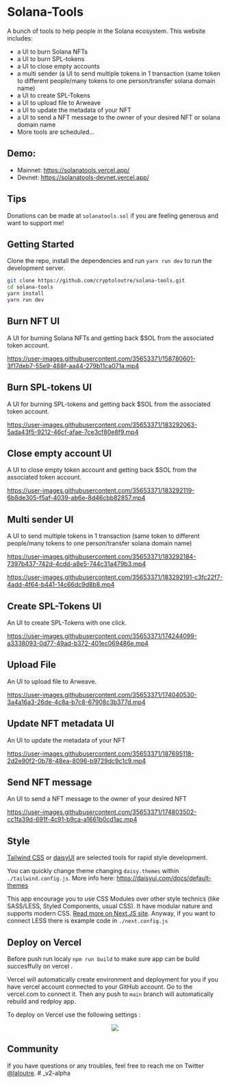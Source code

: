 # Solana-Tools

A bunch of tools to help people in the Solana ecosystem. This website includes:
- a UI to burn Solana NFTs
- a UI to burn SPL-tokens
- a UI to close empty accounts
- a multi sender (a UI to send multiple tokens in 1 transaction (same token to different people/many tokens to one person/transfer solana domain name)
- a UI to create SPL-Tokens
- a UI to upload file to Arweave
- a UI to update the metadata of your NFT
- a UI to send a NFT message to the owner of your desired NFT or solana domain name
- More tools are scheduled...
    

## Demo:
- Mainnet: https://solanatools.vercel.app/
- Devnet: https://solanatools-devnet.vercel.app/

## Tips
Donations can be made at `solanatools.sol` if you are feeling generous and want to support me!

## Getting Started

Clone the repo, install the dependencies and run `yarn run dev` to run the development server.

```bash
git clone https://github.com/cryptoloutre/solana-tools.git
cd solana-tools
yarn install
yarn run dev
```


## Burn NFT UI
A UI for burning Solana NFTs and getting back $SOL from the associated token account.


https://user-images.githubusercontent.com/35653371/158780601-3f17deb7-55e9-488f-aa44-279b11ca071a.mp4

## Burn SPL-tokens UI
A UI for burning SPL-tokens and getting back $SOL from the associated token account.


https://user-images.githubusercontent.com/35653371/183292063-5ada43f5-9212-46cf-afae-7ce3cf80e8f9.mp4


## Close empty account UI
A UI to close empty token account and getting back $SOL from the associated token account.


https://user-images.githubusercontent.com/35653371/183292119-6b8de305-f5af-4039-ab6e-8d46cbb82857.mp4

## Multi sender UI
A UI to send multiple tokens in 1 transaction (same token to different people/many tokens to one person/transfer solana domain name)


https://user-images.githubusercontent.com/35653371/183292184-7397b437-742d-4cdd-a8e5-744c31a479b3.mp4


https://user-images.githubusercontent.com/35653371/183292191-c3fc22f7-4add-4f64-b441-14c66dc9d8b8.mp4





## Create SPL-Tokens UI
An UI to create SPL-Tokens with one click.




https://user-images.githubusercontent.com/35653371/174244099-a3338093-0d77-49ad-b372-401ec069486e.mp4



## Upload File
An UI to upload file to Arweave.


https://user-images.githubusercontent.com/35653371/174040530-3a4a16a3-26de-4c8a-b7c8-67908c3b377d.mp4

## Update NFT metadata UI
An UI to update the metadata of your NFT


https://user-images.githubusercontent.com/35653371/187695118-2d2e90f2-0b78-48ea-8096-b9729dc9c1c9.mp4



## Send NFT message
An UI to send a NFT message to the owner of your desired NFT



https://user-images.githubusercontent.com/35653371/174803502-cc1fa39d-691f-4c91-b9ca-a1661b0cd1ac.mp4



## Style

[Tailwind CSS](https://tailwindcss.com/) or [daisyUI](https://daisyui.com/) are selected tools for rapid style development.

You can quickly change theme changing `daisy.themes` within `./tailwind.config.js`.
More info here: https://daisyui.com/docs/default-themes

This app encourage you to use CSS Modules over other style technics (like SASS/LESS, Styled Components, usual CSS).
It have modular nature and supports modern CSS. [Read more on Next.JS site](https://nextjs.org/docs/basic-features/built-in-css-support).
Anyway, if you want to connect LESS there is example code in `./next.config.js`

## Deploy on Vercel

Before push run localy `npm run build` to make sure app can be build succesffully on vercel .

Vercel will automatically create environment and deployment for you if you have vercel account connected to your GitHub account. Go to the vercel.com to connect it.
Then any push to `main` branch will automatically rebuild and redploy app.

To deploy on Vercel use the following settings :

<p align="center">
<img src="https://user-images.githubusercontent.com/35653371/157638049-4944f065-5985-4a35-bbe6-e46efc984737.png"/>
</p>


## Community
If you have questions or any troubles, feel free to reach me on Twitter [@laloutre](https://twitter.com/laloutre).
#   _ v 2 - a l p h a  
 
